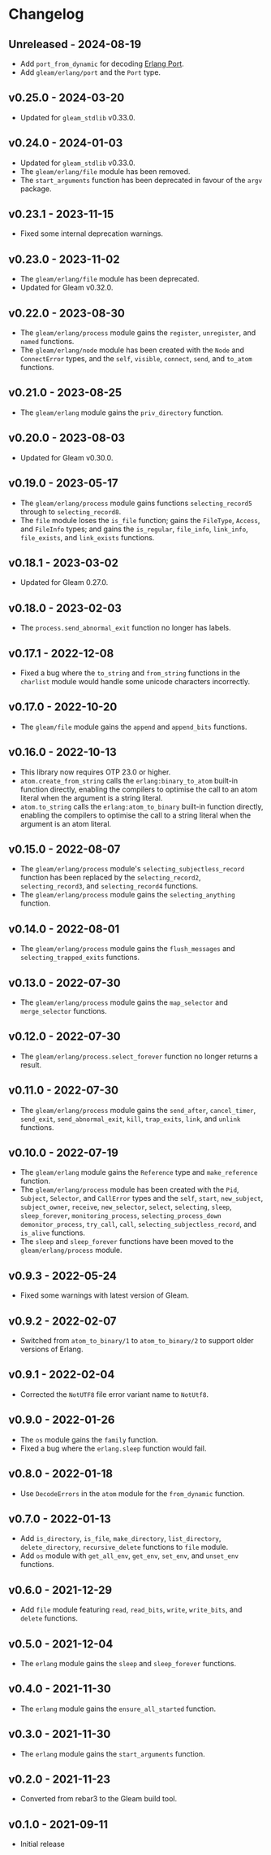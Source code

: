 # Changelog

## Unreleased - 2024-08-19

- Add `port_from_dynamic` for decoding 
  [Erlang Port](https://www.erlang.org/doc/system/ports).
- Add `gleam/erlang/port` and the `Port` type.

## v0.25.0 - 2024-03-20

- Updated for `gleam_stdlib` v0.33.0.

## v0.24.0 - 2024-01-03

- Updated for `gleam_stdlib` v0.33.0.
- The `gleam/erlang/file` module has been removed.
- The `start_arguments` function has been deprecated in favour of the `argv`
  package.

## v0.23.1 - 2023-11-15

- Fixed some internal deprecation warnings.

## v0.23.0 - 2023-11-02

- The `gleam/erlang/file` module has been deprecated.
- Updated for Gleam v0.32.0.

## v0.22.0 - 2023-08-30

- The `gleam/erlang/process` module gains the `register`, `unregister`, and
  `named` functions.
- The `gleam/erlang/node` module has been created with the `Node` and
  `ConnectError` types, and the `self`, `visible`, `connect`, `send`, and
  `to_atom` functions.

## v0.21.0 - 2023-08-25

- The `gleam/erlang` module gains the `priv_directory` function.

## v0.20.0 - 2023-08-03

- Updated for Gleam v0.30.0.

## v0.19.0 - 2023-05-17

- The `gleam/erlang/process` module gains functions `selecting_record5`
  through to `selecting_record8`.
- The `file` module loses the `is_file` function; gains the `FileType`,
  `Access`, and `FileInfo` types; and gains the `is_regular`, `file_info`,
  `link_info`, `file_exists`, and `link_exists` functions.

## v0.18.1 - 2023-03-02

- Updated for Gleam 0.27.0.

## v0.18.0 - 2023-02-03

- The `process.send_abnormal_exit` function no longer has labels.

## v0.17.1 - 2022-12-08

- Fixed a bug where the `to_string` and `from_string` functions in the
  `charlist` module would handle some unicode characters incorrectly.

## v0.17.0 - 2022-10-20

- The `gleam/file` module gains the `append` and `append_bits` functions.

## v0.16.0 - 2022-10-13

- This library now requires OTP 23.0 or higher.
- `atom.create_from_string` calls the `erlang:binary_to_atom` built-in function
  directly, enabling the compilers to optimise the call to an atom literal when
  the argument is a string literal.
- `atom.to_string` calls the `erlang:atom_to_binary` built-in function directly,
  enabling the compilers to optimise the call to a string literal when the
  argument is an atom literal.

## v0.15.0 - 2022-08-07

- The `gleam/erlang/process` module's `selecting_subjectless_record` function
  has been replaced by the `selecting_record2`, `selecting_record3`, and
  `selecting_record4` functions.
- The `gleam/erlang/process` module gains the `selecting_anything` function.

## v0.14.0 - 2022-08-01

- The `gleam/erlang/process` module gains the `flush_messages` and
  `selecting_trapped_exits` functions.

## v0.13.0 - 2022-07-30

- The `gleam/erlang/process` module gains the `map_selector` and
  `merge_selector` functions.

## v0.12.0 - 2022-07-30

- The `gleam/erlang/process.select_forever` function no longer returns a result.

## v0.11.0 - 2022-07-30

- The `gleam/erlang/process` module gains the `send_after`, `cancel_timer`,
  `send_exit`, `send_abnormal_exit`, `kill`, `trap_exits`, `link`, and `unlink`
  functions.

## v0.10.0 - 2022-07-19

- The `gleam/erlang` module gains the `Reference` type and `make_reference`
  function.
- The `gleam/erlang/process` module has been created with the `Pid`, `Subject`,
  `Selector`, and `CallError` types and the `self`, `start`, `new_subject`,
  `subject_owner`, `receive`, `new_selector`, `select`, `selecting`, `sleep`,
  `sleep_forever`, `monitoring_process`, `selecting_process_down`
  `demonitor_process`, `try_call`, `call`, `selecting_subjectless_record`, and
  `is_alive` functions.
- The `sleep` and `sleep_forever` functions have been moved to the
  `gleam/erlang/process` module.

## v0.9.3 - 2022-05-24

- Fixed some warnings with latest version of Gleam.

## v0.9.2 - 2022-02-07

- Switched from `atom_to_binary/1` to `atom_to_binary/2` to support older
  versions of Erlang.

## v0.9.1 - 2022-02-04

- Corrected the `NotUTF8` file error variant name to `NotUtf8`.

## v0.9.0 - 2022-01-26

- The `os` module gains the `family` function.
- Fixed a bug where the `erlang.sleep` function would fail.

## v0.8.0 - 2022-01-18

- Use `DecodeErrors` in the `atom` module for the `from_dynamic` function.

## v0.7.0 - 2022-01-13

- Add `is_directory`, `is_file`, `make_directory`, `list_directory`,
  `delete_directory`, `recursive_delete` functions to `file` module.
- Add `os` module with `get_all_env`, `get_env`, `set_env`, and `unset_env`
  functions.

## v0.6.0 - 2021-12-29

- Add `file` module featuring `read`, `read_bits`, `write`, `write_bits`, and
  `delete` functions.

## v0.5.0 - 2021-12-04

- The `erlang` module gains the `sleep` and `sleep_forever` functions.

## v0.4.0 - 2021-11-30

- The `erlang` module gains the `ensure_all_started` function.

## v0.3.0 - 2021-11-30

- The `erlang` module gains the `start_arguments` function.

## v0.2.0 - 2021-11-23

- Converted from rebar3 to the Gleam build tool.

## v0.1.0 - 2021-09-11

- Initial release
